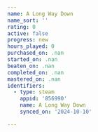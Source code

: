 ```yaml
---
name: A Long Way Down
name_sort: ''
rating: 0
active: false
progress: new
hours_played: 0
purchased_on: .nan
started_on: .nan
beaten_on: .nan
completed_on: .nan
mastered_on: .nan
identifiers:
  - type: steam
    appid: '856990'
    name: A Long Way Down
    synced_on: '2024-10-10'

---
```

